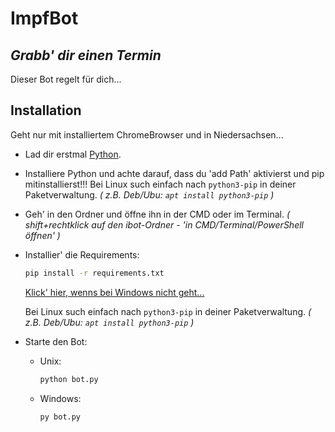 # ImpfBot
## _Grabb' dir einen Termin_


Dieser Bot regelt für dich...

## Installation
Geht nur mit installiertem ChromeBrowser und in Niedersachsen...
- Lad dir erstmal [Python](https://www.python.org/).
- Installiere Python und achte darauf, dass du 'add Path' aktivierst und pip mitinstallierst!!!
  Bei Linux such einfach nach ```python3-pip``` in deiner Paketverwaltung. 
    _( z.B. Deb/Ubu: ```apt install python3-pip``` )_
- Geh' in den Ordner und öffne ihn in der CMD oder im Terminal. _( shift+rechtklick auf den ibot-Ordner - 'in CMD/Terminal/PowerShell öffnen' )_
- Installier' die Requirements:
    ```bash
    pip install -r requirements.txt
    ```
    [Klick' hier, wenns bei Windows nicht geht...](https://www.activestate.com/resources/quick-reads/how-to-install-pip-on-windows)
    
    Bei Linux such einfach nach ```python3-pip``` in deiner Paketverwaltung. 
    _( z.B. Deb/Ubu: ```apt install python3-pip``` )_
- Starte den Bot:
  - Unix:
    ```bash
    python bot.py
    ```
  - Windows:
    ```bash
    py bot.py
    ```
